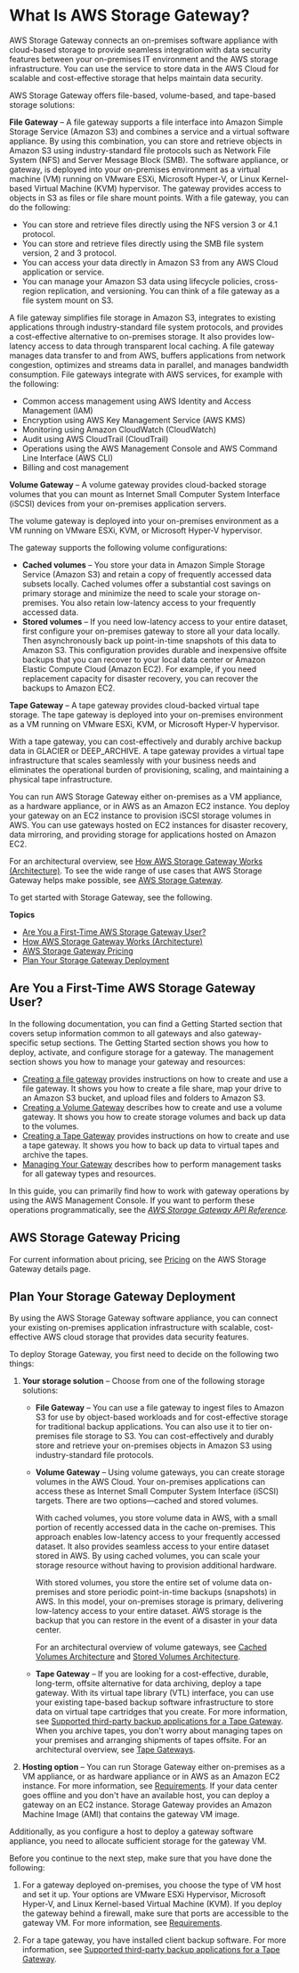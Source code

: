 # What Is AWS Storage Gateway?<a name="WhatIsStorageGateway"></a>

AWS Storage Gateway connects an on\-premises software appliance with cloud\-based storage to provide seamless integration with data security features between your on\-premises IT environment and the AWS storage infrastructure\. You can use the service to store data in the AWS Cloud for scalable and cost\-effective storage that helps maintain data security\. 

AWS Storage Gateway offers file\-based, volume\-based, and tape\-based storage solutions:

**File Gateway** – A file gateway supports a file interface into Amazon Simple Storage Service \(Amazon S3\) and combines a service and a virtual software appliance\. By using this combination, you can store and retrieve objects in Amazon S3 using industry\-standard file protocols such as Network File System \(NFS\) and Server Message Block \(SMB\)\. The software appliance, or gateway, is deployed into your on\-premises environment as a virtual machine \(VM\) running on VMware ESXi, Microsoft Hyper\-V, or Linux Kernel\-based Virtual Machine \(KVM\) hypervisor\. The gateway provides access to objects in S3 as files or file share mount points\. With a file gateway, you can do the following: 
+ You can store and retrieve files directly using the NFS version 3 or 4\.1 protocol\.
+ You can store and retrieve files directly using the SMB file system version, 2 and 3 protocol\.
+ You can access your data directly in Amazon S3 from any AWS Cloud application or service\.
+ You can manage your Amazon S3 data using lifecycle policies, cross\-region replication, and versioning\. You can think of a file gateway as a file system mount on S3\.

A file gateway simplifies file storage in Amazon S3, integrates to existing applications through industry\-standard file system protocols, and provides a cost\-effective alternative to on\-premises storage\. It also provides low\-latency access to data through transparent local caching\. A file gateway manages data transfer to and from AWS, buffers applications from network congestion, optimizes and streams data in parallel, and manages bandwidth consumption\. File gateways integrate with AWS services, for example with the following:
+ Common access management using AWS Identity and Access Management \(IAM\) 
+ Encryption using AWS Key Management Service \(AWS KMS\)
+ Monitoring using Amazon CloudWatch \(CloudWatch\)
+ Audit using AWS CloudTrail \(CloudTrail\)
+ Operations using the AWS Management Console and AWS Command Line Interface \(AWS CLI\)
+ Billing and cost management

**Volume Gateway** – A volume gateway provides cloud\-backed storage volumes that you can mount as Internet Small Computer System Interface \(iSCSI\) devices from your on\-premises application servers\.

The volume gateway is deployed into your on\-premises environment as a VM running on VMware ESXi, KVM, or Microsoft Hyper\-V hypervisor\.

The gateway supports the following volume configurations:
+ **Cached volumes** – You store your data in Amazon Simple Storage Service \(Amazon S3\) and retain a copy of frequently accessed data subsets locally\. Cached volumes offer a substantial cost savings on primary storage and minimize the need to scale your storage on\-premises\. You also retain low\-latency access to your frequently accessed data\.
+ **Stored volumes** – If you need low\-latency access to your entire dataset, first configure your on\-premises gateway to store all your data locally\. Then asynchronously back up point\-in\-time snapshots of this data to Amazon S3\. This configuration provides durable and inexpensive offsite backups that you can recover to your local data center or Amazon Elastic Compute Cloud \(Amazon EC2\)\. For example, if you need replacement capacity for disaster recovery, you can recover the backups to Amazon EC2\. 

**Tape Gateway** – A tape gateway provides cloud\-backed virtual tape storage\. The tape gateway is deployed into your on\-premises environment as a VM running on VMware ESXi, KVM, or Microsoft Hyper\-V hypervisor\.

With a tape gateway, you can cost\-effectively and durably archive backup data in GLACIER or DEEP\_ARCHIVE\. A tape gateway provides a virtual tape infrastructure that scales seamlessly with your business needs and eliminates the operational burden of provisioning, scaling, and maintaining a physical tape infrastructure\. 

You can run AWS Storage Gateway either on\-premises as a VM appliance, as a hardware appliance, or in AWS as an Amazon EC2 instance\. You deploy your gateway on an EC2 instance to provision iSCSI storage volumes in AWS\. You can use gateways hosted on EC2 instances for disaster recovery, data mirroring, and providing storage for applications hosted on Amazon EC2\.

For an architectural overview, see [How AWS Storage Gateway Works \(Architecture\)](StorageGatewayConcepts.md)\. To see the wide range of use cases that AWS Storage Gateway helps make possible, see [AWS Storage Gateway](http://aws.amazon.com/storagegateway)\.

To get started with Storage Gateway, see the following\.

**Topics**
+ [Are You a First\-Time AWS Storage Gateway User?](#are-you-first-time-user)
+ [How AWS Storage Gateway Works \(Architecture\)](StorageGatewayConcepts.md)
+ [AWS Storage Gateway Pricing](#Pricing)
+ [Plan Your Storage Gateway Deployment](#planning-gateway-deployment)

## Are You a First\-Time AWS Storage Gateway User?<a name="are-you-first-time-user"></a>

In the following documentation, you can find a Getting Started section that covers setup information common to all gateways and also gateway\-specific setup sections\. The Getting Started section shows you how to deploy, activate, and configure storage for a gateway\. The management section shows you how to manage your gateway and resources:
+ [Creating a file gateway](create-file-gateway.md) provides instructions on how to create and use a file gateway\. It shows you how to create a file share, map your drive to an Amazon S3 bucket, and upload files and folders to Amazon S3\. 
+ [Creating a Volume Gateway](create-volume-gateway-volume.md) describes how to create and use a volume gateway\. It shows you how to create storage volumes and back up data to the volumes\. 
+ [Creating a Tape Gateway](create-tape-gateway.md) provides instructions on how to create and use a tape gateway\. It shows you how to back up data to virtual tapes and archive the tapes\.
+ [Managing Your Gateway](managing-gateway-common.md) describes how to perform management tasks for all gateway types and resources\.

In this guide, you can primarily find how to work with gateway operations by using the AWS Management Console\. If you want to perform these operations programmatically, see the *[AWS Storage Gateway API Reference](https://docs.aws.amazon.com/storagegateway/latest/APIReference/)\.* 

## AWS Storage Gateway Pricing<a name="Pricing"></a>

For current information about pricing, see [Pricing](http://aws.amazon.com/storagegateway/pricing) on the AWS Storage Gateway details page\.

## Plan Your Storage Gateway Deployment<a name="planning-gateway-deployment"></a>

By using the AWS Storage Gateway software appliance, you can connect your existing on\-premises application infrastructure with scalable, cost\-effective AWS cloud storage that provides data security features\.

To deploy Storage Gateway, you first need to decide on the following two things:

1. **Your storage solution** – Choose from one of the following storage solutions:
   + **File Gateway** – You can use a file gateway to ingest files to Amazon S3 for use by object\-based workloads and for cost\-effective storage for traditional backup applications\. You can also use it to tier on\-premises file storage to S3\. You can cost\-effectively and durably store and retrieve your on\-premises objects in Amazon S3 using industry\-standard file protocols\. 
   + **Volume Gateway** – Using volume gateways, you can create storage volumes in the AWS Cloud\. Your on\-premises applications can access these as Internet Small Computer System Interface \(iSCSI\) targets\. There are two options—cached and stored volumes\.

     With cached volumes, you store volume data in AWS, with a small portion of recently accessed data in the cache on\-premises\. This approach enables low\-latency access to your frequently accessed dataset\. It also provides seamless access to your entire dataset stored in AWS\. By using cached volumes, you can scale your storage resource without having to provision additional hardware\.

     With stored volumes, you store the entire set of volume data on\-premises and store periodic point\-in\-time backups \(snapshots\) in AWS\. In this model, your on\-premises storage is primary, delivering low\-latency access to your entire dataset\. AWS storage is the backup that you can restore in the event of a disaster in your data center\.

     For an architectural overview of volume gateways, see [Cached Volumes Architecture](StorageGatewayConcepts.md#storage-gateway-cached-concepts) and [Stored Volumes Architecture](StorageGatewayConcepts.md#storage-gateway-stored-volume-concepts)\.
   + **Tape Gateway** – If you are looking for a cost\-effective, durable, long\-term, offsite alternative for data archiving, deploy a tape gateway\. With its virtual tape library \(VTL\) interface, you can use your existing tape\-based backup software infrastructure to store data on virtual tape cartridges that you create\. For more information, see [Supported third\-party backup applications for a Tape Gateway](Requirements.md#requirements-backup-sw-for-vtl)\. When you archive tapes, you don't worry about managing tapes on your premises and arranging shipments of tapes offsite\. For an architectural overview, see [Tape Gateways](StorageGatewayConcepts.md#storage-gateway-vtl-concepts)\.

1. **Hosting option** – You can run Storage Gateway either on\-premises as a VM appliance, or as hardware appliance or in AWS as an Amazon EC2 instance\. For more information, see [Requirements](Requirements.md)\. If your data center goes offline and you don't have an available host, you can deploy a gateway on an EC2 instance\. Storage Gateway provides an Amazon Machine Image \(AMI\) that contains the gateway VM image\. 

Additionally, as you configure a host to deploy a gateway software appliance, you need to allocate sufficient storage for the gateway VM\. 

Before you continue to the next step, make sure that you have done the following:

1. For a gateway deployed on\-premises, you choose the type of VM host and set it up\. Your options are VMware ESXi Hypervisor, Microsoft Hyper\-V, and Linux Kernel\-based Virtual Machine \(KVM\)\. If you deploy the gateway behind a firewall, make sure that ports are accessible to the gateway VM\. For more information, see [Requirements](Requirements.md)\. 

1. For a tape gateway, you have installed client backup software\. For more information, see [Supported third\-party backup applications for a Tape Gateway](Requirements.md#requirements-backup-sw-for-vtl)\.